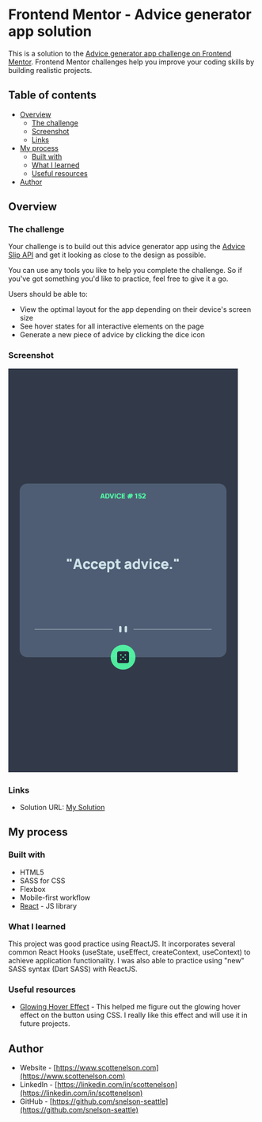 # Frontend Mentor - Advice generator app solution

This is a solution to the [Advice generator app challenge on Frontend Mentor](https://www.frontendmentor.io/challenges/advice-generator-app-QdUG-13db). Frontend Mentor challenges help you improve your coding skills by building realistic projects.

## Table of contents

- [Overview](#overview)
  - [The challenge](#the-challenge)
  - [Screenshot](#screenshot)
  - [Links](#links)
- [My process](#my-process)
  - [Built with](#built-with)
  - [What I learned](#what-i-learned)
  - [Useful resources](#useful-resources)
- [Author](#author)

## Overview

### The challenge

Your challenge is to build out this advice generator app using the [Advice Slip API](https://api.adviceslip.com) and get it looking as close to the design as possible.

You can use any tools you like to help you complete the challenge. So if you've got something you'd like to practice, feel free to give it a go.

Users should be able to:

- View the optimal layout for the app depending on their device's screen size
- See hover states for all interactive elements on the page
- Generate a new piece of advice by clicking the dice icon
 

### Screenshot

![Running Application](./screenshot.png)

### Links

- Solution URL: [My Solution](https://github.com/snelson-seattle/fm-advice-generator)

## My process

### Built with

- HTML5
- SASS for CSS
- Flexbox
- Mobile-first workflow
- [React](https://reactjs.org/) - JS library

### What I learned

This project was good practice using ReactJS. It incorporates several common React Hooks (useState, useEffect, createContext, useContext) to achieve application functionality. I was also able to practice using "new" SASS syntax (Dart SASS) with ReactJS. 

### Useful resources

- [Glowing Hover Effect](https://codersblock.com/blog/creating-glow-effects-with-css/) - This helped me figure out the glowing hover effect on the button using CSS. I really like this effect and will use it in future projects.

## Author

- Website - [https://www.scottenelson.com](https://www.scottenelson.com)
- LinkedIn - [https://linkedin.com/in/scottenelson](https://linkedin.com/in/scottenelson)
- GitHub - [https://github.com/snelson-seattle](https://github.com/snelson-seattle)

